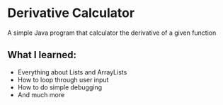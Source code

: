 # Derivative Calculator
A simple Java program that calculator the derivative of a given function
## What I learned:
* Everything about Lists and ArrayLists
* How to loop through user input
* How to do simple debugging
* And much more
